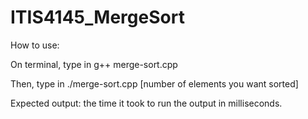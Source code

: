 # ITIS4145_MergeSort

How to use:

On terminal, type in g++ merge-sort.cpp

Then, type in ./merge-sort.cpp [number of elements you want sorted]

Expected output: the time it took to run the output in milliseconds.
